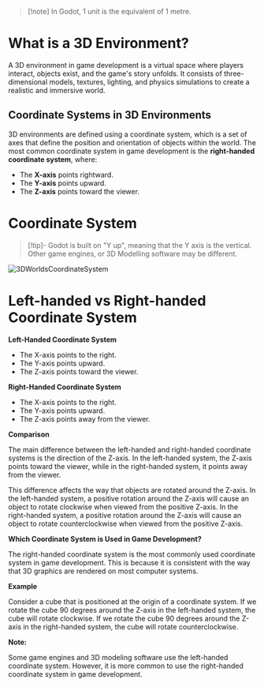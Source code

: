 > [!note] In Godot, 1 unit is the equivalent of 1 metre.


# What is a 3D Environment?

A 3D environment in game development is a virtual space where players interact, objects exist, and the game's story unfolds. It consists of three-dimensional models, textures, lighting, and physics simulations to create a realistic and immersive world.

## Coordinate Systems in 3D Environments

3D environments are defined using a coordinate system, which is a set of axes that define the position and orientation of objects within the world. The most common coordinate system in game development is the **right-handed coordinate system**, where:

- The **X-axis** points rightward.
- The **Y-axis** points upward.
- The **Z-axis** points toward the viewer.
# Coordinate System

> [!tip]- Godot is built on "Y up", meaning that the Y axis is the vertical. 
> Other game engines, or 3D Modelling software may be different. 

![3DWorldsCoordinateSystem](ISD/2%20-%20Digital%20Applications/_topics/theory/images/3DWorldsCoordinateSystem.png)




# Left-handed vs Right-handed Coordinate System
**Left-Handed Coordinate System**

- The X-axis points to the right.
- The Y-axis points upward.
- The Z-axis points toward the viewer.

**Right-Handed Coordinate System**

- The X-axis points to the right.
- The Y-axis points upward.
- The Z-axis points away from the viewer.

**Comparison**

The main difference between the left-handed and right-handed coordinate systems is the direction of the Z-axis. In the left-handed system, the Z-axis points toward the viewer, while in the right-handed system, it points away from the viewer.

This difference affects the way that objects are rotated around the Z-axis. In the left-handed system, a positive rotation around the Z-axis will cause an object to rotate clockwise when viewed from the positive Z-axis. In the right-handed system, a positive rotation around the Z-axis will cause an object to rotate counterclockwise when viewed from the positive Z-axis.

**Which Coordinate System is Used in Game Development?**

The right-handed coordinate system is the most commonly used coordinate system in game development. This is because it is consistent with the way that 3D graphics are rendered on most computer systems.

**Example**

Consider a cube that is positioned at the origin of a coordinate system. If we rotate the cube 90 degrees around the Z-axis in the left-handed system, the cube will rotate clockwise. If we rotate the cube 90 degrees around the Z-axis in the right-handed system, the cube will rotate counterclockwise.

**Note:**

Some game engines and 3D modeling software use the left-handed coordinate system. However, it is more common to use the right-handed coordinate system in game development.